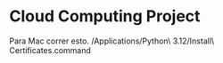 # Cloud Computing Project


Para Mac correr esto.
/Applications/Python\ 3.12/Install\ Certificates.command